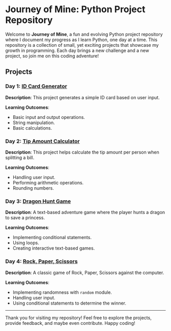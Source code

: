 # Journey of Mine: Python Project Repository

Welcome to **Journey of Mine**, a fun and evolving Python project repository where I document my progress as I learn Python, one day at a time. This repository is a collection of small, yet exciting projects that showcase my growth in programming. Each day brings a new challenge and a new project, so join me on this coding adventure!

## Projects

### Day 1: [ID Card Generator](https://github.com/abirxgpt/Python-Projects/tree/main/Day%2001)

**Description**: This project generates a simple ID card based on user input.

**Learning Outcomes**:
- Basic input and output operations.
- String manipulation.
- Basic calculations.


### Day 2: [Tip Amount Calculator](https://github.com/abirxgpt/Python-Projects/tree/main/Day%2002)

**Description**: This project helps calculate the tip amount per person when splitting a bill.

**Learning Outcomes**:
- Handling user input.
- Performing arithmetic operations.
- Rounding numbers.

### Day 3: [Dragon Hunt Game](https://github.com/abirxgpt/Python-Projects/tree/main/Day%2003)

**Description**: A text-based adventure game where the player hunts a dragon to save a princess.

**Learning Outcomes**:
- Implementing conditional statements.
- Using loops.
- Creating interactive text-based games.


### Day 4: [Rock, Paper, Scissors](https://github.com/abirxgpt/Python-Projects/tree/main/Day%2004)

**Description**: A classic game of Rock, Paper, Scissors against the computer.

**Learning Outcomes**:
- Implementing randomness with `random` module.
- Handling user input.
- Using conditional statements to determine the winner.

---

Thank you for visiting my repository! Feel free to explore the projects, provide feedback, and maybe even contribute. Happy coding!
